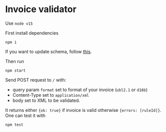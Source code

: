 # Invoice validator

Use `node v15`

First install dependencies
```shell
npm i
```

If you want to update schema, follow [this](data/README.md).

Then run
```shell
npm start
```

Send POST request to `/` with:
* query param `format` set to format of your invoice (`ubl2.1` or `d16b`)
* Content-Type set to `application/xml`
* body set to XML to be validated.

It returns either `{ok: true}` if invoice is valid otherwise `{errors: [ruleId]}`.
One can test it with
```shell
npm test
```
